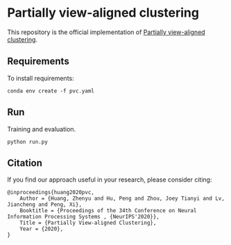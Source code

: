 
# Partially view-aligned clustering

This repository is the official implementation of [Partially view-aligned clustering](https://hi-zhenyu.github.io). 


## Requirements

To install requirements:

```
conda env create -f pvc.yaml
```


## Run

Training and evaluation.

```run
python run.py
```


## Citation

If you find our approach useful in your research, please consider citing:

```
@inproceedings{huang2020pvc,
	Author = {Huang, Zhenyu and Hu, Peng and Zhou, Joey Tianyi and Lv, Jiancheng and Peng, Xi},
	Booktitle = {Proceedings of the 34th Conference on Neural Information Processing Systems , {NeurIPS'2020}},
	Title = {Partially View-aligned Clustering},
	Year = {2020},
}
```